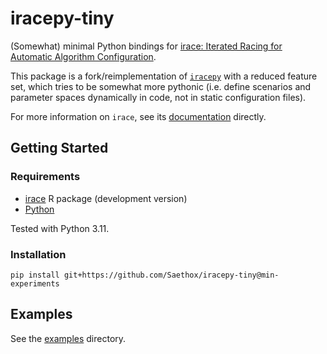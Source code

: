 # iracepy-tiny

(Somewhat) minimal Python bindings
for [irace: Iterated Racing for Automatic Algorithm Configuration](https://github.com/MLopez-Ibanez/irace).

This package is a fork/reimplementation of [`iracepy`](https://github.com/auto-optimization/iracepy) with a reduced
feature set, which tries to be somewhat more pythonic (i.e. define scenarios and parameter spaces dynamically in code,
not in static configuration files).

For more information on `irace`, see its [documentation](https://mlopez-ibanez.github.io/irace/index.html) directly.

## Getting Started

### Requirements

- [irace](https://mlopez-ibanez.github.io/irace/#github-development-version) R package (development version)
- [Python](https://www.python.org)

Tested with Python 3.11.

### Installation

```shell
pip install git+https://github.com/Saethox/iracepy-tiny@min-experiments
```

## Examples

See the [examples](./examples) directory.